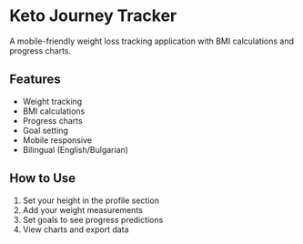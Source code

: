 # Keto Journey Tracker

A mobile-friendly weight loss tracking application with BMI calculations and progress charts.

## Features
- Weight tracking
- BMI calculations
- Progress charts
- Goal setting
- Mobile responsive
- Bilingual (English/Bulgarian)

## How to Use
1. Set your height in the profile section
2. Add your weight measurements
3. Set goals to see progress predictions
4. View charts and export data

